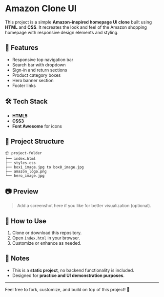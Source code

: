 # Amazon Clone UI

This project is a simple **Amazon-inspired homepage UI clone** built using **HTML** and **CSS**. It recreates the look and feel of the Amazon shopping homepage with responsive design elements and styling.

## 🚀 Features

- Responsive top navigation bar
- Search bar with dropdown
- Sign-in and return sections
- Product category boxes
- Hero banner section
- Footer links

## 🛠️ Tech Stack

- **HTML5**
- **CSS3**
- **Font Awesome** for icons

## 📁 Project Structure

```
📦 project-folder
├── index.html
├── styles.css
├── box1_image.jpg to box8_image.jpg
├── amazon_logo.png
└── hero_image.jpg
```

## 📷 Preview

> Add a screenshot here if you like for better visualization (optional).

## 📝 How to Use

1. Clone or download this repository.
2. Open `index.html` in your browser.
3. Customize or enhance as needed.

## 📌 Notes

- This is a **static project**, no backend functionality is included.
- Designed for **practice and UI demonstration purposes**.

---

Feel free to fork, customize, and build on top of this project! 🚀